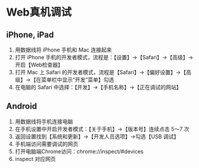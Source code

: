 # Web真机调试

## iPhone, iPad

1. 用数据线将 iPhone 手机和 Mac 连接起来
2. 打开 iPhone 手机的开发者模式，流程是：【设置】->【Safari】->【高级】->开启【Web检查器】
3. 打开 Mac 上 Safari 的开发者模式，流程是【Safari】->【偏好设置】->【高级】->【在菜单栏中显示“开发”菜单】勾选
4. 在电脑的 Safari 中选择：【开发】->【手机名称】->【正在调试的网站】

## Android

1. 用数据线将手机连接电脑
2. 在手机设置中开启开发者模式：【关于手机】->【版本号】连续点击 5～7 次
3. 返回设置找到【系统和更新】->【开发人员选项】->勾选【USB 调试】
4. 手机端访问需要调试的网页
5. 打开电脑端Chrome访问：chrome://inspect/#devices
6. inspect 对应网页